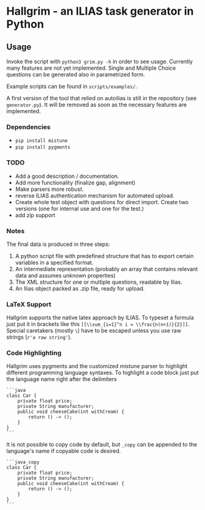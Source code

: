 # Hallgrim - an ILIAS task generator in Python

## Usage

Invoke the script with `python3 grim.py -h` in order to see usage. Currently
many features are not yet implemented. Single and Multiple Choice questions
can be generated also in parametrized form.

Example scripts can be found in `scripts/examples/`.

A first version of the tool that relied on autoilias is still in the repository
(see `generator.py`). It will be removed as soon as the necessary features are
implemented.

### Dependencies

- `pip install mistune`
- `pip install pygments`

### TODO

* Add a good description / documentation.
* Add more functionality (finalize gap, alignment)
* Make parsers more robust.
* reverse ILIAS authentication mechanism for automated upload.
* Create whole test object with questions for direct import. Create two
versions (one for internal use and one for the test.)
* add zip support

### Notes

The final data is produced in three steps:

1. A python script file with predefined structure that has to export certain
variables in a specified format.
2. An intermediate representation (probably an array that contains relevant
data and assumes unknown properties)
3. The XML structure for one or multiple questions, readable by Ilias.
4. An Ilias object packed as .zip file, ready for upload.

### LaTeX Support

Hallgrim supports the native latex approach by ILIAS. To typeset a formula just
put it in brackets like this `[[\\sum_{i=1}^n i = \\frac{n(n+1)}{2}]]`. Special
caretakers (mostly `\`) have to be escaped unless you use raw strings (`r'a raw string'`).

### Code Highlighting

Hallgrim uses pygments and the customized mistune parser to highlight different
programming language syntaxes. To highlight a code block just put the language
name right after the delimiters

````
```java
class Car {
    private float price;
    private String manufacturer;
    public void cheeseCake(int withCream) {
        return () -> ();
    }
}
```
````

It is not possible to copy code by default, but `_copy` can be appended to the
language's name if copyable code is desired.

````
```java_copy
class Car {
    private float price;
    private String manufacturer;
    public void cheeseCake(int withCream) {
        return () -> ();
    }
}
```
````

